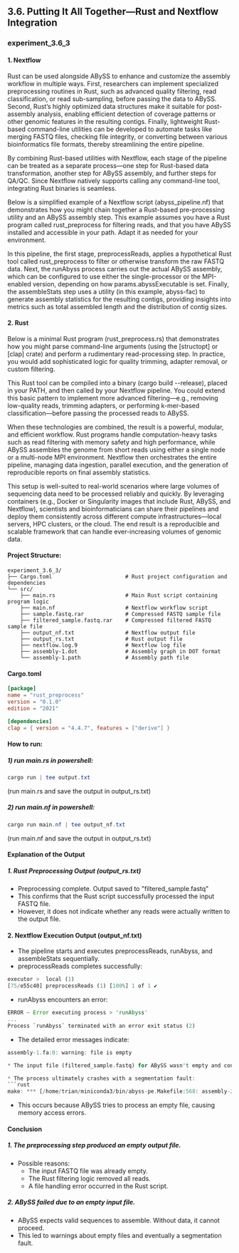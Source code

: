 ## 3.6. Putting It All Together—Rust and Nextflow Integration

### experiment_3.6_3

#### 1. Nextflow

Rust can be used alongside ABySS to enhance and customize the assembly workflow in multiple ways. First, researchers can implement specialized preprocessing routines in Rust, such as advanced quality filtering, read classification, or read sub-sampling, before passing the data to ABySS. Second, Rust’s highly optimized data structures make it suitable for post-assembly analysis, enabling efficient detection of coverage patterns or other genomic features in the resulting contigs. Finally, lightweight Rust-based command-line utilities can be developed to automate tasks like merging FASTQ files, checking file integrity, or converting between various bioinformatics file formats, thereby streamlining the entire pipeline.

By combining Rust-based utilities with Nextflow, each stage of the pipeline can be treated as a separate process—one step for Rust-based data transformation, another step for ABySS assembly, and further steps for QA/QC. Since Nextflow natively supports calling any command-line tool, integrating Rust binaries is seamless.

Below is a simplified example of a Nextflow script (abyss_pipeline.nf) that demonstrates how you might chain together a Rust-based pre-processing utility and an ABySS assembly step. This example assumes you have a Rust program called rust_preprocess for filtering reads, and that you have ABySS installed and accessible in your path. Adapt it as needed for your environment.

In this pipeline, the first stage, preprocessReads, applies a hypothetical Rust tool called rust_preprocess to filter or otherwise transform the raw FASTQ data. Next, the runAbyss process carries out the actual ABySS assembly, which can be configured to use either the single-processor or the MPI-enabled version, depending on how params.abyssExecutable is set. Finally, the assembleStats step uses a utility (in this example, abyss-fac) to generate assembly statistics for the resulting contigs, providing insights into metrics such as total assembled length and the distribution of contig sizes.

#### 2. Rust
Below is a minimal Rust program (rust_preprocess.rs) that demonstrates how you might parse command-line arguments (using the [structopt] or [clap] crate) and perform a rudimentary read-processing step. In practice, you would add sophisticated logic for quality trimming, adapter removal, or custom filtering.

This Rust tool can be compiled into a binary (cargo build --release), placed in your PATH, and then called by your Nextflow pipeline. You could extend this basic pattern to implement more advanced filtering—e.g., removing low-quality reads, trimming adapters, or performing k-mer-based classification—before passing the processed reads to ABySS.

When these technologies are combined, the result is a powerful, modular, and efficient workflow. Rust programs handle computation-heavy tasks such as read filtering with memory safety and high performance, while ABySS assembles the genome from short reads using either a single node or a multi-node MPI environment. Nextflow then orchestrates the entire pipeline, managing data ingestion, parallel execution, and the generation of reproducible reports on final assembly statistics.

This setup is well-suited to real-world scenarios where large volumes of sequencing data need to be processed reliably and quickly. By leveraging containers (e.g., Docker or Singularity images that include Rust, ABySS, and Nextflow), scientists and bioinformaticians can share their pipelines and deploy them consistently across different compute infrastructures—local servers, HPC clusters, or the cloud. The end result is a reproducible and scalable framework that can handle ever-increasing volumes of genomic data.

#### Project Structure:

```plaintext
experiment_3.6_3/
├── Cargo.toml                       # Rust project configuration and dependencies
└── src/
    ├── main.rs                      # Main Rust script containing program logic
    ├── main.nf                      # Nextflow workflow script
    ├── sample.fastq.rar             # Compressed FASTQ sample file
    ├── filtered_sample.fastq.rar    # Compressed filtered FASTQ sample file
    ├── output_nf.txt                # Nextflow output file
    ├── output_rs.txt                # Rust output file
    ├── nextflow.log.9               # Nextflow log file
    ├── assembly-1.dot               # Assembly graph in DOT format
    └── assembly-1.path              # Assembly path file
```

  
#### Cargo.toml

```toml
[package]
name = "rust_preprocess"
version = "0.1.0"
edition = "2021"

[dependencies]
clap = { version = "4.4.7", features = ["derive"] }
```

#### How to run:

##### 1) run main.rs in powershell:

```powershell
cargo run | tee output.txt
```

(run main.rs and save the output in output_rs.txt)

##### 2) run main.nf in powershell:

```powershell
cargo run main.nf | tee output_nf.txt
```

(run main.nf and save the output in output_rs.txt)


#### Explanation of the Output

##### 1. Rust Preprocessing Output (output_rs.txt)
* Preprocessing complete. Output saved to "filtered_sample.fastq"
* This confirms that the Rust script successfully processed the input FASTQ file.
* However, it does not indicate whether any reads were actually written to the output file.

#### 2. Nextflow Execution Output (output_nf.txt)
* The pipeline starts and executes preprocessReads, runAbyss, and assembleStats sequentially.
* preprocessReads completes successfully:

```rust
executor >  local (1)
[75/e55c40] preprocessReads (1) [100%] 1 of 1 ✔
```

* runAbyss encounters an error:
```rust
ERROR ~ Error executing process > 'runAbyss'
...
Process `runAbyss` terminated with an error exit status (2)
```

* The detailed error messages indicate:
```rust
assembly-1.fa:0: warning: file is empty

* The input file (filtered_sample.fastq) for ABySS wasn't empty and contain valid reads, the problem is from runAbyss.

* The process ultimately crashes with a segmentation fault:
```rust
make: *** [/home/trian/miniconda3/bin/abyss-pe.Makefile:568: assembly-2.dot] Segmentation fault (core dumped)
```
* This occurs because ABySS tries to process an empty file, causing memory access errors.

#### Conclusion

##### 1. The preprocessing step produced an empty output file.
* Possible reasons:
  * The input FASTQ file was already empty.
  * The Rust filtering logic removed all reads.
  * A file handling error occurred in the Rust script.
##### 2. ABySS failed due to an empty input file.
  * ABySS expects valid sequences to assemble. Without data, it cannot proceed.
  * This led to warnings about empty files and eventually a segmentation fault.
